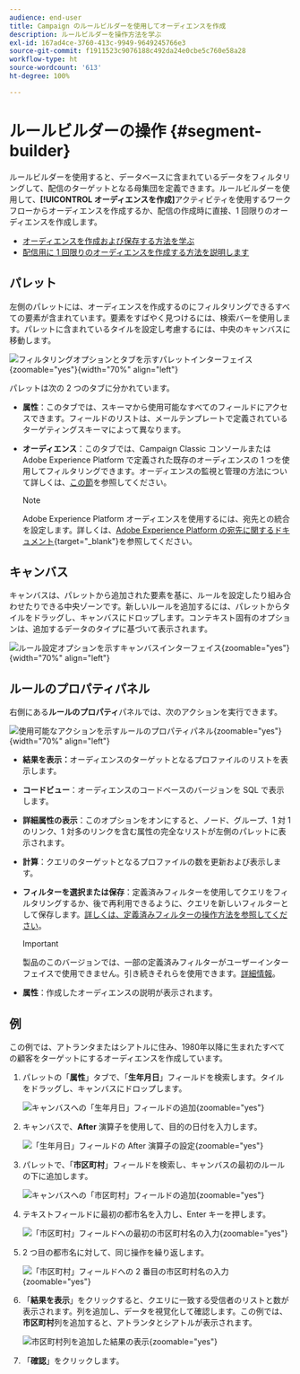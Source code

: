 ```yaml
---
audience: end-user
title: Campaign のルールビルダーを使用してオーディエンスを作成
description: ルールビルダーを操作方法を学ぶ
exl-id: 167ad4ce-3760-413c-9949-9649245766e3
source-git-commit: f1911523c9076188c492da24e0cbe5c760e58a28
workflow-type: ht
source-wordcount: '613'
ht-degree: 100%

---
```


# ルールビルダーの操作 {#segment-builder}

ルールビルダーを使用すると、データベースに含まれているデータをフィルタリングして、配信のターゲットとなる母集団を定義できます。ルールビルダーを使用して、**[!UICONTROL オーディエンスを作成]**&#x200B;アクティビティを使用するワークフローからオーディエンスを作成するか、配信の作成時に直接、1 回限りのオーディエンスを作成します。

* [オーディエンスを作成および保存する方法を学ぶ](create-audience.md)
* [配信用に 1 回限りのオーディエンスを作成する方法を説明します](one-time-audience.md)

## パレット

左側のパレットには、オーディエンスを作成するのにフィルタリングできるすべての要素が含まれています。要素をすばやく見つけるには、検索バーを使用します。パレットに含まれているタイルを設定し考慮するには、中央のキャンバスに移動します。

![フィルタリングオプションとタブを示すパレットインターフェイス](assets/segment-builder2.png){zoomable="yes"}{width="70%" align="left"}

パレットは次の 2 つのタブに分かれています。

* **属性**：このタブでは、スキーマから使用可能なすべてのフィールドにアクセスできます。フィールドのリストは、メールテンプレートで定義されているターゲティングスキーマによって異なります。

* **オーディエンス**：このタブでは、Campaign Classic コンソールまたは Adobe Experience Platform で定義された既存のオーディエンスの 1 つを使用してフィルタリングできます。オーディエンスの監視と管理の方法について詳しくは、[この節](manage-audience.md)を参照してください。

  >[!NOTE]
  >
  >Adobe Experience Platform オーディエンスを使用するには、宛先との統合を設定します。詳しくは、[Adobe Experience Platform の宛先に関するドキュメント](https://experienceleague.adobe.com/docs/experience-platform/destinations/home.html?lang=ja){target="_blank"}を参照してください。

## キャンバス

キャンバスは、パレットから追加された要素を基に、ルールを設定したり組み合わせたりできる中央ゾーンです。新しいルールを追加するには、パレットからタイルをドラッグし、キャンバスにドロップします。コンテキスト固有のオプションは、追加するデータのタイプに基づいて表示されます。

![ルール設定オプションを示すキャンバスインターフェイス](assets/segment-builder4.png){zoomable="yes"}{width="70%" align="left"}

## ルールのプロパティパネル

右側にある&#x200B;**ルールのプロパティ**&#x200B;パネルでは、次のアクションを実行できます。

![使用可能なアクションを示すルールのプロパティパネル](assets/segment-builder5.png){zoomable="yes"}{width="70%" align="left"}

* **結果を表示：**&#x200B;オーディエンスのターゲットとなるプロファイルのリストを表示します。
* **コードビュー**：オーディエンスのコードベースのバージョンを SQL で表示します。
* **詳細属性の表示**：このオプションをオンにすると、ノード、グループ、1 対 1 のリンク、1 対多のリンクを含む属性の完全なリストが左側のパレットに表示されます。
* **計算**：クエリのターゲットとなるプロファイルの数を更新および表示します。
* **フィルターを選択または保存**：定義済みフィルターを使用してクエリをフィルタリングするか、後で再利用できるように、クエリを新しいフィルターとして保存します。[詳しくは、定義済みフィルターの操作方法を参照してください](../get-started/predefined-filters.md)。

  >[!IMPORTANT]
  >
  >製品のこのバージョンでは、一部の定義済みフィルターがユーザーインターフェイスで使用できません。引き続きそれらを使用できます。[詳細情報](../get-started/guardrails.md#predefined-filters-filters-guardrails-limitations)。

* **属性**：作成したオーディエンスの説明が表示されます。

## 例

この例では、アトランタまたはシアトルに住み、1980年以降に生まれたすべての顧客をターゲットにするオーディエンスを作成しています。

1. パレットの「**属性**」タブで、「**生年月日**」フィールドを検索します。タイルをドラッグし、キャンバスにドロップします。

   ![キャンバスへの「生年月日」フィールドの追加](assets/segment-builder6.png){zoomable="yes"}

1. キャンバスで、**After** 演算子を使用して、目的の日付を入力します。

   ![「生年月日」フィールドの After 演算子の設定](assets/segment-builder7.png){zoomable="yes"}

1. パレットで、「**市区町村**」フィールドを検索し、キャンバスの最初のルールの下に追加します。

   ![キャンバスへの「市区町村」フィールドの追加](assets/segment-builder8.png){zoomable="yes"}

1. テキストフィールドに最初の都市名を入力し、Enter キーを押します。

   ![「市区町村」フィールドへの最初の市区町村名の入力](assets/segment-builder9.png){zoomable="yes"}

1. 2 つ目の都市名に対して、同じ操作を繰り返します。

   ![「市区町村」フィールドへの 2 番目の市区町村名の入力](assets/segment-builder10.png){zoomable="yes"}

1. 「**結果を表示**」をクリックすると、クエリに一致する受信者のリストと数が表示されます。列を追加し、データを視覚化して確認します。この例では、**市区町村**&#x200B;列を追加すると、アトランタとシアトルが表示されます。

   ![市区町村列を追加した結果の表示](assets/segment-builder11.png){zoomable="yes"}

1. 「**確認**」をクリックします。